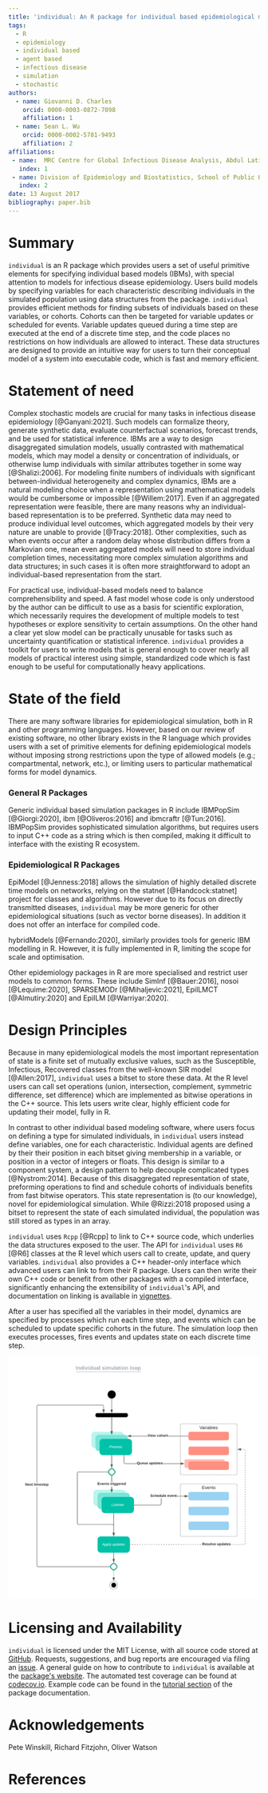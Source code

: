```yaml
---
title: 'individual: An R package for individual based epidemiological models'
tags:
  - R
  - epidemiology
  - individual based
  - agent based
  - infectious disease
  - simulation
  - stochastic
authors:
  - name: Giovanni D. Charles
    orcid: 0000-0003-0872-7098
    affiliation: 1
  - name: Sean L. Wu
    orcid: 0000-0002-5781-9493
    affiliation: 2
affiliations:
 - name:  MRC Centre for Global Infectious Disease Analysis, Abdul Latif Jameel Institute for Disease and Emergency Analytics (J-IDEA), Imperial College London, London, UK.
   index: 1
 - name: Division of Epidemiology and Biostatistics, School of Public Health, University of California, Berkeley, CA 94720, USA
   index: 2
date: 13 August 2017
bibliography: paper.bib
---
```


# Summary

`individual` is an R package which provides users a set of useful primitive elements
for specifying individual based models (IBMs), with special attention to models
for infectious disease epidemiology. 
Users build models by specifying variables for each characteristic describing individuals 
in the simulated population using data structures from the package.
`individual` provides efficient methods for finding
subsets of individuals based on these variables, or cohorts. Cohorts can then
be targeted for variable updates or scheduled for events.
Variable updates queued during a time step are executed at the end of a discrete time step,
and the code places no restrictions on how individuals are allowed to interact.
These data structures are designed to provide an intuitive way for users to turn their conceptual
model of a system into executable code, which is fast and memory efficient.

# Statement of need

Complex stochastic models are crucial for many tasks 
in infectious disease epidemiology [@Ganyani:2021].
Such models can formalize theory, generate synthetic data, evaluate counterfactual 
scenarios, forecast trends, and be used for statistical inference. IBMs are a way to 
design disaggregated simulation models, usually contrasted
with mathematical models, which may model a density or concentration
of individuals, or otherwise lump individuals with similar attributes together in some
way [@Shalizi:2006]. For modeling finite numbers of individuals with significant
between-individual heterogeneity and complex dynamics, IBMs are a natural modeling
choice when a representation using mathematical models would be cumbersome
or impossible [@Willem:2017]. Even if an aggregated representation were feasible, there are many 
reasons why an individual-based representation is to be preferred. Synthetic data
may need to produce individual level outcomes, which aggregated models by their very 
nature are unable to provide [@Tracy:2018]. Other complexities, such as when events occur after
a random delay whose distribution differs from a Markovian
one, mean even aggregated models will need to store individual completion times,
necessitating more complex simulation algorithms and data structures; in such
cases it is often more straightforward to adopt an individual-based representation
from the start.

For practical use, individual-based models 
need to balance comprehensibility and speed. A fast model whose code is only
understood by the author can be difficult to use as a basis for scientific
exploration, which necessarily requires the development of multiple models to
test hypotheses or explore sensitivity to certain assumptions. On the
other hand a clear yet slow model can be practically unusable for tasks such as
uncertainty quantification or statistical inference. `individual`
provides a toolkit for users to write models that is general enough
to cover nearly all models of practical interest using simple, standardized code which is
fast enough to be useful for computationally heavy applications.

# State of the field

There are many software libraries for epidemiological simulation,
both in R and other programming languages. However, based on our review of
existing software, no other library exists in
the R language which provides users with a set of primitive elements for defining 
epidemiological models without imposing strong restrictions upon the type of allowed
models (e.g.; compartmental, network, etc.), or limiting users to particular
mathematical forms for model dynamics.

### General R Packages

Generic individual based simulation packages in R include
IBMPopSim [@Giorgi:2020], ibm [@Oliveros:2016] and ibmcraftr [@Tun:2016].
IBMPopSim provides sophisticated simulation algorithms, but requires users to input C++ code
as a string which is then compiled, making it difficult to interface with the
existing R ecosystem.

### Epidemiological R Packages

EpiModel [@Jenness:2018] allows the simulation of highly detailed discrete time
models on networks, relying on the statnet [@Handcock:statnet] project for
classes and algorithms. However due to its focus on directly transmitted
diseases, `individual` may be more generic for other epidemiological situations
(such as vector borne diseases). In addition it does not offer an interface for
compiled code.

hybridModels [@Fernando:2020], similarly provides tools for generic IBM
modelling in R. However, it is fully implemented in R, limiting the scope for
scale and optimisation.

Other epidemiology packages in R are more specialised and restrict user models to 
common forms. These include SimInf [@Bauer:2016], nosoi [@Lequime:2020],
SPARSEMODr [@Mihaljevic:2021], EpiILMCT [@Almutiry:2020] and
EpiILM [@Warriyar:2020].

# Design Principles

Because in many epidemiological models the most important representation of state
is a finite set of mutually exclusive values, such as the Susceptible, Infectious, Recovered
classes from the well-known SIR model [@Allen:2017], `individual` uses a bitset to store these data.
At the R level users can call set operations (union, intersection,
complement, symmetric difference, set difference) which are implemented as bitwise
operations in the C++ source. This lets users write clear, highly efficient
code for updating their model, fully in R. 

In contrast to other individual based modeling software, where users focus on
defining a type for simulated individuals,
in `individual` users instead define variables, one for each characteristic. 
Individual agents are defined by their their position in each bitset giving 
membership in a variable, or position in a vector of integers or floats.
This design is similar to a component system, a design pattern to help
decouple complicated types [@Nystrom:2014]. 
Because of this disaggregated representation of state, preforming
operations to find and schedule cohorts of individuals benefits from fast bitwise operators.
This state representation is (to our knowledge), novel for epidemiological simulation. 
While @Rizzi:2018 proposed using a bitset to represent the state of each
simulated individual, the population was still stored as types in an array.

`individual` uses `Rcpp` [@Rcpp] to link to C++ source code, 
which underlies the data structures exposed to the user. 
The API for `individual` uses `R6` [@R6] classes at the R level
which users call to create, update, and query variables.
`individual` also provides a C++ header-only interface which advanced users
can link to from their R package.
Users can then write their own C++ code or benefit from other packages with
a compiled interface,
significantly enhancing the extensibility of `individual`'s API, and
documentation on linking is available in [vignettes](https://mrc-ide.github.io/individual/articles/Performance.html).

After a user has specified all the variables in their model, dynamics
are specified by processes which run each time step, and events which can be
scheduled to update specific cohorts in the future. The simulation loop then
executes processes, fires events and updates state on each discrete time step.

![A flow diagram for the simulation loop](sim_loop.png)

# Licensing and Availability

`individual` is licensed under the MIT License, with all
source code stored at [GitHub](https://github.com/mrc-ide/individual).
Requests, suggestions, and bug reports are encouraged via
filing an [issue](https://github.com/mrc-ide/individual/issues).
A general guide on how to contribute to `individual` is available at
the [package's website](https://mrc-ide.github.io/individual/articles/Contributing.html).
The automated test coverage can be found at
[codecov.io](https://app.codecov.io/gh/mrc-ide/individual/). Example code can
be found in the
[tutorial section](https://mrc-ide.github.io/individual/articles/Tutorial.html)
of the package documentation.


# Acknowledgements

Pete Winskill, Richard Fitzjohn, Oliver Watson

# References
